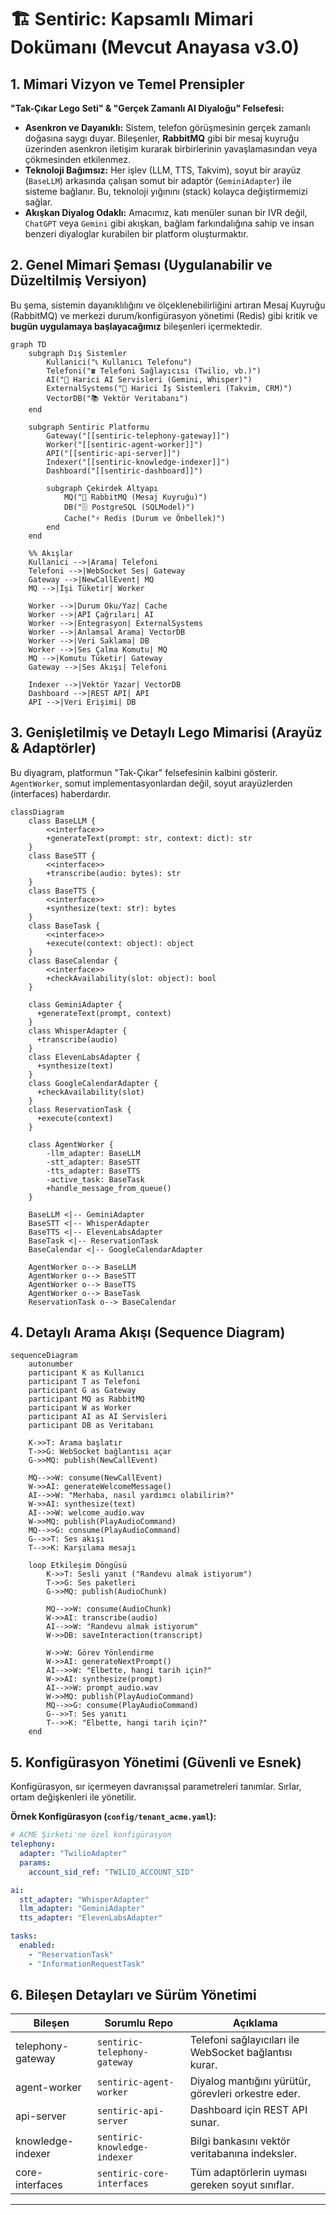 # 🏗️ Sentiric: Kapsamlı Mimari Dokümanı (Mevcut Anayasa v3.0)

## 1. Mimari Vizyon ve Temel Prensipler
**"Tak-Çıkar Lego Seti" & "Gerçek Zamanlı AI Diyaloğu" Felsefesi:**
- **Asenkron ve Dayanıklı:** Sistem, telefon görüşmesinin gerçek zamanlı doğasına saygı duyar. Bileşenler, **RabbitMQ** gibi bir mesaj kuyruğu üzerinden asenkron iletişim kurarak birbirlerinin yavaşlamasından veya çökmesinden etkilenmez.
- **Teknoloji Bağımsız:** Her işlev (LLM, TTS, Takvim), soyut bir arayüz (`BaseLLM`) arkasında çalışan somut bir adaptör (`GeminiAdapter`) ile sisteme bağlanır. Bu, teknoloji yığınını (stack) kolayca değiştirmemizi sağlar.
- **Akışkan Diyalog Odaklı:** Amacımız, katı menüler sunan bir IVR değil, `ChatGPT` veya `Gemini` gibi akışkan, bağlam farkındalığına sahip ve insan benzeri diyaloglar kurabilen bir platform oluşturmaktır.

## 2. Genel Mimari Şeması (Uygulanabilir ve Düzeltilmiş Versiyon)

Bu şema, sistemin dayanıklılığını ve ölçeklenebilirliğini artıran Mesaj Kuyruğu (RabbitMQ) ve merkezi durum/konfigürasyon yönetimi (Redis) gibi kritik ve **bugün uygulamaya başlayacağımız** bileşenleri içermektedir.

```mermaid
graph TD
    subgraph Dış Sistemler
        Kullanici("📞 Kullanıcı Telefonu")
        Telefoni("☎️ Telefoni Sağlayıcısı (Twilio, vb.)")
        AI("🧠 Harici AI Servisleri (Gemini, Whisper)")
        ExternalSystems("💼 Harici İş Sistemleri (Takvim, CRM)")
        VectorDB("📚 Vektör Veritabanı")
    end

    subgraph Sentiric Platformu
        Gateway("[[sentiric-telephony-gateway]]")
        Worker("[[sentiric-agent-worker]]")
        API("[[sentiric-api-server]]")
        Indexer("[[sentiric-knowledge-indexer]]")
        Dashboard("[[sentiric-dashboard]]")

        subgraph Çekirdek Altyapı
            MQ("🐇 RabbitMQ (Mesaj Kuyruğu)")
            DB("🗄️ PostgreSQL (SQLModel)")
            Cache("⚡ Redis (Durum ve Önbellek)")
        end
    end

    %% Akışlar
    Kullanici -->|Arama| Telefoni
    Telefoni -->|WebSocket Ses| Gateway
    Gateway -->|NewCallEvent| MQ
    MQ -->|İşi Tüketir| Worker
    
    Worker -->|Durum Oku/Yaz| Cache
    Worker -->|API Çağrıları| AI
    Worker -->|Entegrasyon| ExternalSystems
    Worker -->|Anlamsal Arama| VectorDB
    Worker -->|Veri Saklama| DB
    Worker -->|Ses Çalma Komutu| MQ
    MQ -->|Komutu Tüketir| Gateway
    Gateway -->|Ses Akışı| Telefoni
    
    Indexer -->|Vektör Yazar| VectorDB
    Dashboard -->|REST API| API
    API -->|Veri Erişimi| DB
```

## 3. Genişletilmiş ve Detaylı Lego Mimarisi (Arayüz & Adaptörler)

Bu diyagram, platformun "Tak-Çıkar" felsefesinin kalbini gösterir. `AgentWorker`, somut implementasyonlardan değil, soyut arayüzlerden (interfaces) haberdardır.

```mermaid
classDiagram
    class BaseLLM {
        <<interface>>
        +generateText(prompt: str, context: dict): str
    }
    class BaseSTT {
        <<interface>>
        +transcribe(audio: bytes): str
    }
    class BaseTTS {
        <<interface>>
        +synthesize(text: str): bytes
    }
    class BaseTask {
        <<interface>>
        +execute(context: object): object
    }
    class BaseCalendar {
        <<interface>>
        +checkAvailability(slot: object): bool
    }

    class GeminiAdapter {
      +generateText(prompt, context)
    }
    class WhisperAdapter {
      +transcribe(audio)
    }
    class ElevenLabsAdapter {
      +synthesize(text)
    }
    class GoogleCalendarAdapter {
      +checkAvailability(slot)
    }
    class ReservationTask {
      +execute(context)
    }
    
    class AgentWorker {
        -llm_adapter: BaseLLM
        -stt_adapter: BaseSTT
        -tts_adapter: BaseTTS
        -active_task: BaseTask
        +handle_message_from_queue()
    }

    BaseLLM <|-- GeminiAdapter
    BaseSTT <|-- WhisperAdapter
    BaseTTS <|-- ElevenLabsAdapter
    BaseTask <|-- ReservationTask
    BaseCalendar <|-- GoogleCalendarAdapter
    
    AgentWorker o--> BaseLLM
    AgentWorker o--> BaseSTT
    AgentWorker o--> BaseTTS
    AgentWorker o--> BaseTask
    ReservationTask o--> BaseCalendar
```

## 4. Detaylı Arama Akışı (Sequence Diagram)

```mermaid
sequenceDiagram
    autonumber
    participant K as Kullanıcı
    participant T as Telefoni
    participant G as Gateway
    participant MQ as RabbitMQ
    participant W as Worker
    participant AI as AI Servisleri
    participant DB as Veritabanı

    K->>T: Arama başlatır
    T->>G: WebSocket bağlantısı açar
    G->>MQ: publish(NewCallEvent)
    
    MQ-->>W: consume(NewCallEvent)
    W->>AI: generateWelcomeMessage()
    AI-->>W: "Merhaba, nasıl yardımcı olabilirim?"
    W->>AI: synthesize(text)
    AI-->>W: welcome_audio.wav
    W->>MQ: publish(PlayAudioCommand)
    MQ-->>G: consume(PlayAudioCommand)
    G-->>T: Ses akışı
    T-->>K: Karşılama mesajı

    loop Etkileşim Döngüsü
        K->>T: Sesli yanıt ("Randevu almak istiyorum")
        T->>G: Ses paketleri
        G->>MQ: publish(AudioChunk)
        
        MQ-->>W: consume(AudioChunk)
        W->>AI: transcribe(audio)
        AI-->>W: "Randevu almak istiyorum"
        W->>DB: saveInteraction(transcript)
        
        W->>W: Görev Yönlendirme
        W->>AI: generateNextPrompt()
        AI-->>W: "Elbette, hangi tarih için?"
        W->>AI: synthesize(prompt)
        AI-->>W: prompt_audio.wav
        W->>MQ: publish(PlayAudioCommand)
        MQ-->>G: consume(PlayAudioCommand)
        G-->>T: Ses yanıtı
        T-->>K: "Elbette, hangi tarih için?"
    end
```

## 5. Konfigürasyon Yönetimi (Güvenli ve Esnek)

Konfigürasyon, sır içermeyen davranışsal parametreleri tanımlar. Sırlar, ortam değişkenleri ile yönetilir.

**Örnek Konfigürasyon (`config/tenant_acme.yaml`):**
```yaml
# ACME Şirketi'ne özel konfigürasyon
telephony:
  adapter: "TwilioAdapter"
  params:
    account_sid_ref: "TWILIO_ACCOUNT_SID"

ai:
  stt_adapter: "WhisperAdapter"
  llm_adapter: "GeminiAdapter"
  tts_adapter: "ElevenLabsAdapter"

tasks:
  enabled:
    - "ReservationTask"
    - "InformationRequestTask"
```

## 6. Bileşen Detayları ve Sürüm Yönetimi

| Bileşen                  | Sorumlu Repo                   | Açıklama                                       |
|--------------------------|--------------------------------|------------------------------------------------|
| telephony-gateway        | `sentiric-telephony-gateway`   | Telefoni sağlayıcıları ile WebSocket bağlantısı kurar. |
| agent-worker             | `sentiric-agent-worker`        | Diyalog mantığını yürütür, görevleri orkestre eder. |
| api-server               | `sentiric-api-server`          | Dashboard için REST API sunar.                 |
| knowledge-indexer        | `sentiric-knowledge-indexer`   | Bilgi bankasını vektör veritabanına indeksler. |
| core-interfaces          | `sentiric-core-interfaces`     | Tüm adaptörlerin uyması gereken soyut sınıflar.  |
---
